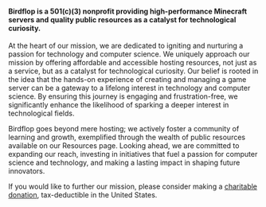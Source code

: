 #### Birdflop is a 501(c)(3) nonprofit providing high-performance Minecraft servers and quality public resources as a catalyst for technological curiosity.

At the heart of our mission, we are dedicated to igniting and nurturing a passion for technology and computer science. We uniquely approach our mission by offering affordable and accessible hosting resources, not just as a service, but as a catalyst for technological curiosity. Our belief is rooted in the idea that the hands-on experience of creating and managing a game server can be a gateway to a lifelong interest in technology and computer science. By ensuring this journey is engaging and frustration-free, we significantly enhance the likelihood of sparking a deeper interest in technological fields.

Birdflop goes beyond mere hosting; we actively foster a community of learning and growth, exemplified through the wealth of public resources available on our Resources page. Looking ahead, we are committed to expanding our reach, investing in initiatives that fuel a passion for computer science and technology, and making a lasting impact in shaping future innovators.

If you would like to further our mission, please consider making a [charitable donation](https://www.paypal.com/donate/?hosted_button_id=6NJAD4KW8V28U), tax-deductible in the United States.
